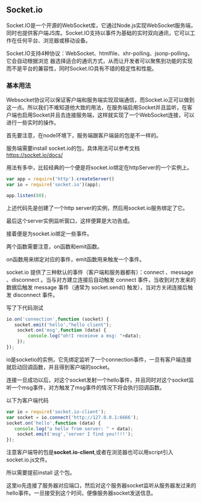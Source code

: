 ## Socket.io
Socket.IO是一个开源的WebSocket库，它通过Node.js实现WebSocket服务端，同时也提供客户端JS库。Socket.IO支持以事件为基础的实时双向通讯，它可以工作在任何平台、浏览器或移动设备。

Socket.IO支持4种协议：WebSocket、htmlfile、xhr-polling、jsonp-polling，它会自动根据浏览 器选择适合的通讯方式，从而让开发者可以聚焦到功能的实现而不是平台的兼容性，同时Socket.IO具有不错的稳定性和性能。

### 基本用法
Websocket协议可以保证客户端和服务端实现双端通信，而Socket.io正可以做到这一点。所以我们不难知道他大致的用法，在服务端启用Socket并且监听，在客户端也启用Socket并且去连接服务端，这样就实现了一个WebSocket连接，可以进行一些实时的操作。

首先要注意，在node环境下，服务端跟客户端装的包是不一样的。

服务端需要install socket.io的包，具体用法可以参考文档
<a>https://socket.io/docs/</a>

用法有多中，比较经典的一个便是将socket.io绑定在httpServer的一个实例上。

``` javascript
var app = require('http').createServer()
var io = require('socket.io')(app);

app.listen(80);
```

上述代码先是创建了一个http server的实例，然后用socket.io服务绑定了它。

最后这个server实例监听窗口，这样便算是大功告成。

接着便是为socket.io绑定一些事件。

两个函数需要注意，on函数和emit函数。

on函数用来绑定对应的事件，emit函数用来触发一个事件。

socket.io 提供了三种默认的事件（客户端和服务器都有）：connect 、message 、disconnect 。当与对方建立连接后自动触发 connect 事件，当收到对方发来的数据后触发 message 事件（通常为 socket.send() 触发），当对方关闭连接后触发 disconnect 事件。

写了下代码测试
``` javascript
io.on('connection',function (socket) {
   socket.emit('hello',"hello client");
    socket.on('msg',function (data) {
        console.log("oh!I receieve a msg: "+data);
    });
});
```

io是socketio的实例，它先绑定监听了一个connection事件，一旦有客户端连接就启动回调函数，并且得到客户端的socket。

连接一旦成功以后，对这个socket发射一个hello事件，并且同时对这个socket监听一个msg事件，对方触发了msg事件的情况下将会执行回调函数。

以下为客户端代码
``` javascript
var io = require('socket.io-client');
var socket = io.connect('http://127.0.0.1:6666');
socket.on('hello',function (data) {
   console.log("a hello from server: " + data);
    socket.emit('msg','server I find you!!!!');
});
```

注意客户端导的包是**socket.io-client**,或者在浏览器也可以用script引入socket.io.js文件。

所以需要提前install 这个包。

这里io先连接了服务器对应端口，然后对这个服务器socket监听从服务器发过来的hello事件。一旦接受到这个时间，便像服务器socket发送信息。

